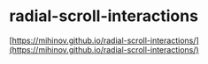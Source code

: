 # radial-scroll-interactions
[https://mihinov.github.io/radial-scroll-interactions/](https://mihinov.github.io/radial-scroll-interactions/)
